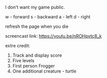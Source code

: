 I don't want my game public.

w - forward
s - backward
a - left
d - right

refresh the page when you die

screencast link: https://youtu.be/nROHpvtc8_k

extre credit:

1. Track and display score
2. Five levels
3. First person Frogger
4. One additional creature - turtle